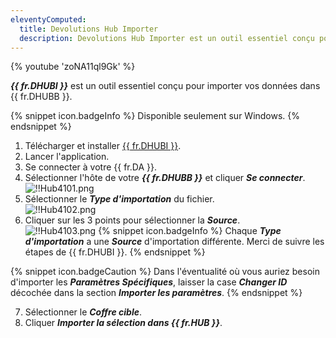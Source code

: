 ```yaml
---
eleventyComputed:
  title: Devolutions Hub Importer
  description: Devolutions Hub Importer est un outil essentiel conçu pour importer vos données dans {{ fr.DHUBB }}.
---
```

{% youtube 'zoNA11ql9Gk' %}  

***{{ fr.DHUBI }}*** est un outil essentiel conçu pour importer vos données dans {{ fr.DHUBB }}.  

{% snippet icon.badgeInfo %} 
Disponible seulement sur Windows. 
{% endsnippet %}
 
1. Télécharger et installer [{{ fr.DHUBI }}](https://devolutions.net/fr/password-hub-importer). 
1. Lancer l'application. 
1. Se connecter à votre {{ fr.DA }}. 
1. Sélectionner l'hôte de votre ***{{ fr.DHUBB }}*** et cliquer ***Se connecter***.  
![!!Hub4101.png](https://webdevolutions.azureedge.net/docs/fr/hub/Hub4101.png) 
1. Sélectionner le ***Type d'importation*** du fichier.  
![!!Hub4102.png](https://webdevolutions.azureedge.net/docs/fr/hub/Hub4102.png) 
1. Cliquer sur les 3 points pour sélectionner la ***Source***.  
![!!Hub4103.png](https://webdevolutions.azureedge.net/docs/fr/hub/Hub4103.png) 
{% snippet icon.badgeInfo %} 
Chaque ***Type d'importation*** a une ***Source*** d'importation différente. Merci de suivre les étapes de {{ fr.DHUBI }}. 
{% endsnippet %}
 
{% snippet icon.badgeCaution %} 
Dans l'éventualité où vous auriez besoin d'importer les ***Paramètres Spécifiques***, laisser la case ***Changer ID*** décochée dans la section ***Importer les paramètres***. 
{% endsnippet %}
 
7. Sélectionner le ***Coffre cible***. 
1. Cliquer ***Importer la sélection dans {{ fr.HUB }}***. 
